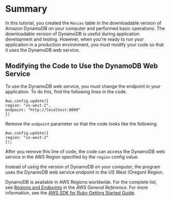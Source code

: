 # Summary<a name="GettingStarted.Ruby.Summary"></a>

In this tutorial, you created the `Movies` table in the downloadable version of Amazon DynamoDB on your computer and performed basic operations\. The downloadable version of DynamoDB is useful during application development and testing\. However, when you're ready to run your application in a production environment, you must modify your code so that it uses the DynamoDB web service\.

## Modifying the Code to Use the DynamoDB Web Service<a name="GettingStarted.Ruby.Summary.MovingToDDB"></a>

To use the DynamoDB web service, you must change the endpoint in your application\. To do this, find the following lines in the code.

```
Aws.config.update({
region: "us-west-2",
endpoint: "http://localhost:8000"
})
```

Remove the `endpoint` parameter so that the code looks like the following.

```
Aws.config.update({
region: "us-west-2"
]);
```

After you remove this line of code, the code can access the DynamoDB web service in the AWS Region specified by the `region` config value\. 

Instead of using the version of DynamoDB on your computer, the program uses the DynamoDB web service endpoint in the US West \(Oregon\) Region\.

DynamoDB is available in AWS Regions worldwide\. For the complete list, see [Regions and Endpoints](http://docs.aws.amazon.com/general/latest/gr/rande.html) in the *AWS General Reference*\. For more information, see the [AWS SDK for Ruby Getting Started Guide](https://aws.amazon.com/developers/getting-started/ruby)\.
